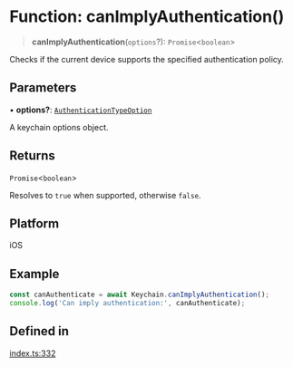 # Function: canImplyAuthentication()

> **canImplyAuthentication**(`options`?): `Promise`\<`boolean`\>

Checks if the current device supports the specified authentication policy.

## Parameters

• **options?**: [`AuthenticationTypeOption`](../type-aliases/AuthenticationTypeOption.md)

A keychain options object.

## Returns

`Promise`\<`boolean`\>

Resolves to `true` when supported, otherwise `false`.

## Platform

iOS

## Example

```typescript
const canAuthenticate = await Keychain.canImplyAuthentication();
console.log('Can imply authentication:', canAuthenticate);
```

## Defined in

[index.ts:332](https://github.com/quangsuong/nts-react-native-keychain/blob/6ec8fdb5b967a106085e74014d8072182c9fca28/src/index.ts#L332)
